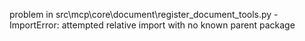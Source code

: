 problem in src\mcp\core\document\register_document_tools.py - ImportError: attempted relative import with no known parent package
